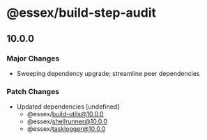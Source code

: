 # @essex/build-step-audit

## 10.0.0

### Major Changes

- Sweeping dependency upgrade; streamline peer dependencies

### Patch Changes

- Updated dependencies [undefined]
  - @essex/build-utils@10.0.0
  - @essex/shellrunner@10.0.0
  - @essex/tasklogger@10.0.0
